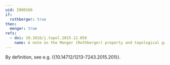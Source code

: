 ```yaml
---
uid: I000160
if:
  rothberger: true
then:
  menger: true
refs:
  - doi: 10.1016/j.topol.2015.12.059
    name: A note on the Menger (Rothberger) property and topological games
---
```

By definition, see e.g. {{10.14712/1213-7243.2015.201}}.

